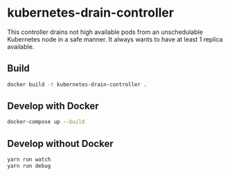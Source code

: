 # kubernetes-drain-controller

This controller drains not high available pods from an unschedulable Kubernetes node in a safe manner.
It always wants to have at least 1 replica available. 

## Build
```bash
docker build -t kubernetes-drain-controller .
```

## Develop with Docker
```bash
docker-compose up --build
```

## Develop without Docker
```bash
yarn run watch
yarn run debug
```